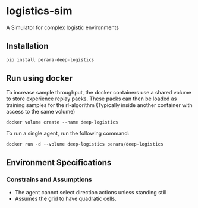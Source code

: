 # logistics-sim
A Simulator for complex logistic environments


## Installation
```python
pip install perara-deep-logistics
```
## Run using docker
To increase sample throughput, the docker containers use a shared volume
to store experience replay packs. These packs can then be loaded as training 
samples for the rl-algorithm (Typically inside another container with access
to the same volume)
```
docker volume create --name deep-logistics
```
To run a single agent, run the following command:
```
docker run -d --volume deep-logistics perara/deep-logistics
```

## Environment Specifications

### Constrains and Assumptions
* The agent cannot select direction actions unless standing still
* Assumes the grid to have quadratic cells.
